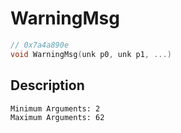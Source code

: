 # WarningMsg
```c
// 0x7a4a890e
void WarningMsg(unk p0, unk p1, ...)
```
## Description
```
Minimum Arguments: 2
Maximum Arguments: 62
```
